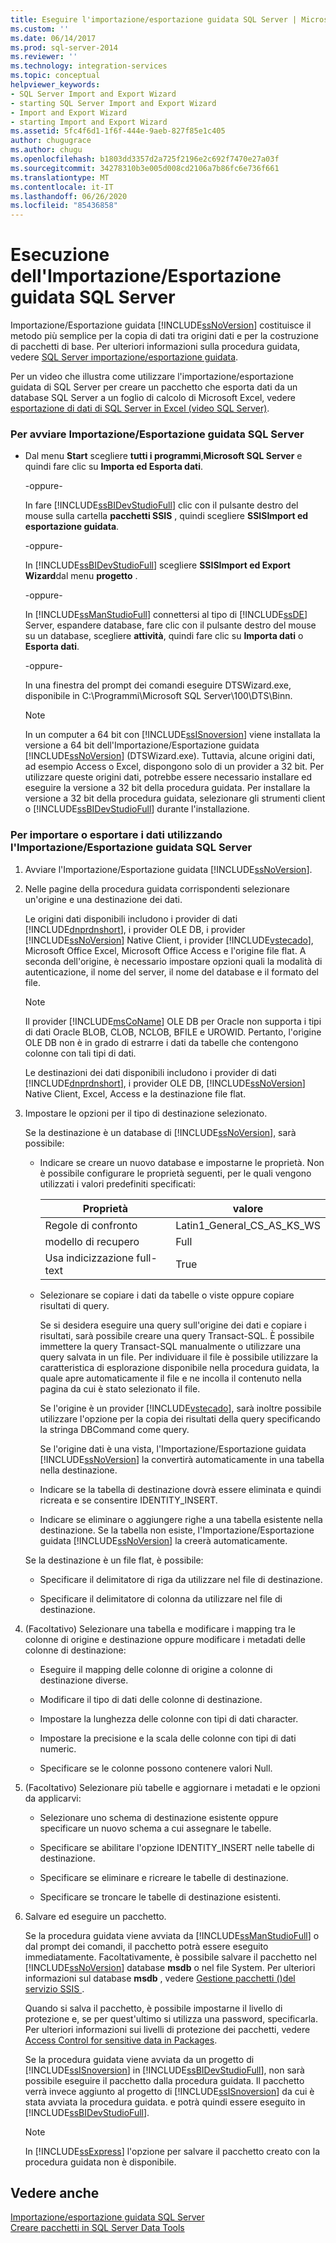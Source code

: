```yaml
---
title: Eseguire l'importazione/esportazione guidata SQL Server | Microsoft Docs
ms.custom: ''
ms.date: 06/14/2017
ms.prod: sql-server-2014
ms.reviewer: ''
ms.technology: integration-services
ms.topic: conceptual
helpviewer_keywords:
- SQL Server Import and Export Wizard
- starting SQL Server Import and Export Wizard
- Import and Export Wizard
- starting Import and Export Wizard
ms.assetid: 5fc4f6d1-1f6f-444e-9aeb-827f85e1c405
author: chugugrace
ms.author: chugu
ms.openlocfilehash: b1803dd3357d2a725f2196e2c692f7470e27a03f
ms.sourcegitcommit: 34278310b3e005d008cd2106a7b86fc6e736f661
ms.translationtype: MT
ms.contentlocale: it-IT
ms.lasthandoff: 06/26/2020
ms.locfileid: "85436858"
---
```

# <a name="run-the-sql-server-import-and-export-wizard"></a>Esecuzione dell'Importazione/Esportazione guidata SQL Server
  Importazione/Esportazione guidata [!INCLUDE[ssNoVersion](../../includes/ssnoversion-md.md)] costituisce il metodo più semplice per la copia di dati tra origini dati e per la costruzione di pacchetti di base. Per ulteriori informazioni sulla procedura guidata, vedere [SQL Server importazione/esportazione guidata](import-and-export-data-with-the-sql-server-import-and-export-wizard.md).  
  
 Per un video che illustra come utilizzare l'importazione/esportazione guidata di SQL Server per creare un pacchetto che esporta dati da un database SQL Server a un foglio di calcolo di Microsoft Excel, vedere [esportazione di dati di SQL Server in Excel (video SQL Server)](https://go.microsoft.com/fwlink/?LinkId=131024).  
  
### <a name="to-start-the-sql-server-import-and-export-wizard"></a>Per avviare Importazione/Esportazione guidata SQL Server  
  
-   Dal menu **Start** scegliere **tutti i programmi**,**Microsoft SQL Server** e quindi fare clic su **Importa ed Esporta dati**.  
  
     -oppure-  
  
     In fare [!INCLUDE[ssBIDevStudioFull](../../includes/ssbidevstudiofull-md.md)] clic con il pulsante destro del mouse sulla cartella **pacchetti SSIS** , quindi scegliere **SSISImport ed esportazione guidata**.  
  
     -oppure-  
  
     In [!INCLUDE[ssBIDevStudioFull](../../includes/ssbidevstudiofull-md.md)] scegliere **SSISImport ed Export Wizard**dal menu **progetto** .  
  
     -oppure-  
  
     In [!INCLUDE[ssManStudioFull](../../includes/ssmanstudiofull-md.md)] connettersi al tipo di [!INCLUDE[ssDE](../../includes/ssde-md.md)] Server, espandere database, fare clic con il pulsante destro del mouse su un database, scegliere **attività**, quindi fare clic su **Importa dati** o **Esporta dati**.  
  
     -oppure-  
  
     In una finestra del prompt dei comandi eseguire DTSWizard.exe, disponibile in C:\Programmi\Microsoft SQL Server\100\DTS\Binn.  
  
    > [!NOTE]  
    >  In un computer a 64 bit con [!INCLUDE[ssISnoversion](../../includes/ssisnoversion-md.md)] viene installata la versione a 64 bit dell'Importazione/Esportazione guidata [!INCLUDE[ssNoVersion](../../includes/ssnoversion-md.md)] (DTSWizard.exe). Tuttavia, alcune origini dati, ad esempio Access o Excel, dispongono solo di un provider a 32 bit. Per utilizzare queste origini dati, potrebbe essere necessario installare ed eseguire la versione a 32 bit della procedura guidata. Per installare la versione a 32 bit della procedura guidata, selezionare gli strumenti client o [!INCLUDE[ssBIDevStudioFull](../../includes/ssbidevstudiofull-md.md)] durante l'installazione.  
  
### <a name="to-import-or-export-data-by-using-the-sql-server-import-and-export-wizard"></a>Per importare o esportare i dati utilizzando l'Importazione/Esportazione guidata SQL Server  
  
1.  Avviare l'Importazione/Esportazione guidata [!INCLUDE[ssNoVersion](../../includes/ssnoversion-md.md)].  
  
2.  Nelle pagine della procedura guidata corrispondenti selezionare un'origine e una destinazione dei dati.  
  
     Le origini dati disponibili includono i provider di dati [!INCLUDE[dnprdnshort](../../includes/dnprdnshort-md.md)], i provider OLE DB, i provider [!INCLUDE[ssNoVersion](../../includes/ssnoversion-md.md)] Native Client, i provider [!INCLUDE[vstecado](../../includes/vstecado-md.md)], Microsoft Office Excel, Microsoft Office Access e l'origine file flat. A seconda dell'origine, è necessario impostare opzioni quali la modalità di autenticazione, il nome del server, il nome del database e il formato del file.  
  
    > [!NOTE]  
    >  Il provider [!INCLUDE[msCoName](../../includes/msconame-md.md)] OLE DB per Oracle non supporta i tipi di dati Oracle BLOB, CLOB, NCLOB, BFILE e UROWID. Pertanto, l'origine OLE DB non è in grado di estrarre i dati da tabelle che contengono colonne con tali tipi di dati.  
  
     Le destinazioni dei dati disponibili includono i provider di dati [!INCLUDE[dnprdnshort](../../includes/dnprdnshort-md.md)], i provider OLE DB, [!INCLUDE[ssNoVersion](../../includes/ssnoversion-md.md)] Native Client, Excel, Access e la destinazione file flat.  
  
3.  Impostare le opzioni per il tipo di destinazione selezionato.  
  
     Se la destinazione è un database di [!INCLUDE[ssNoVersion](../../includes/ssnoversion-md.md)], sarà possibile:  
  
    -   Indicare se creare un nuovo database e impostarne le proprietà. Non è possibile configurare le proprietà seguenti, per le quali vengono utilizzati i valori predefiniti specificati:  
  
        |Proprietà|valore|  
        |--------------|-----------|  
        |Regole di confronto|Latin1_General_CS_AS_KS_WS|  
        |modello di recupero|Full|  
        |Usa indicizzazione full-text|True|  
  
    -   Selezionare se copiare i dati da tabelle o viste oppure copiare risultati di query.  
  
         Se si desidera eseguire una query sull'origine dei dati e copiare i risultati, sarà possibile creare una query Transact-SQL. È possibile immettere la query Transact-SQL manualmente o utilizzare una query salvata in un file. Per individuare il file è possibile utilizzare la caratteristica di esplorazione disponibile nella procedura guidata, la quale apre automaticamente il file e ne incolla il contenuto nella pagina da cui è stato selezionato il file.  
  
         Se l'origine è un provider [!INCLUDE[vstecado](../../includes/vstecado-md.md)], sarà inoltre possibile utilizzare l'opzione per la copia dei risultati della query specificando la stringa DBCommand come query.  
  
         Se l'origine dati è una vista, l'Importazione/Esportazione guidata [!INCLUDE[ssNoVersion](../../includes/ssnoversion-md.md)] la convertirà automaticamente in una tabella nella destinazione.  
  
    -   Indicare se la tabella di destinazione dovrà essere eliminata e quindi ricreata e se consentire IDENTITY_INSERT.  
  
    -   Indicare se eliminare o aggiungere righe a una tabella esistente nella destinazione. Se la tabella non esiste, l'Importazione/Esportazione guidata [!INCLUDE[ssNoVersion](../../includes/ssnoversion-md.md)] la creerà automaticamente.  
  
     Se la destinazione è un file flat, è possibile:  
  
    -   Specificare il delimitatore di riga da utilizzare nel file di destinazione.  
  
    -   Specificare il delimitatore di colonna da utilizzare nel file di destinazione.  
  
4.  (Facoltativo) Selezionare una tabella e modificare i mapping tra le colonne di origine e destinazione oppure modificare i metadati delle colonne di destinazione:  
  
    -   Eseguire il mapping delle colonne di origine a colonne di destinazione diverse.  
  
    -   Modificare il tipo di dati delle colonne di destinazione.  
  
    -   Impostare la lunghezza delle colonne con tipi di dati character.  
  
    -   Impostare la precisione e la scala delle colonne con tipi di dati numeric.  
  
    -   Specificare se le colonne possono contenere valori Null.  
  
5.  (Facoltativo) Selezionare più tabelle e aggiornare i metadati e le opzioni da applicarvi:  
  
    -   Selezionare uno schema di destinazione esistente oppure specificare un nuovo schema a cui assegnare le tabelle.  
  
    -   Specificare se abilitare l'opzione IDENTITY_INSERT nelle tabelle di destinazione.  
  
    -   Specificare se eliminare e ricreare le tabelle di destinazione.  
  
    -   Specificare se troncare le tabelle di destinazione esistenti.  
  
6.  Salvare ed eseguire un pacchetto.  
  
     Se la procedura guidata viene avviata da [!INCLUDE[ssManStudioFull](../../includes/ssmanstudiofull-md.md)] o dal prompt dei comandi, il pacchetto potrà essere eseguito immediatamente. Facoltativamente, è possibile salvare il pacchetto nel [!INCLUDE[ssNoVersion](../../includes/ssnoversion-md.md)] database **msdb** o nel file System. Per ulteriori informazioni sul database **msdb** , vedere [Gestione pacchetti &#40;&#41;del servizio SSIS ](../service/package-management-ssis-service.md).  
  
     Quando si salva il pacchetto, è possibile impostarne il livello di protezione e, se per quest'ultimo si utilizza una password, specificarla. Per ulteriori informazioni sui livelli di protezione dei pacchetti, vedere [Access Control for sensitive data in Packages](../security/access-control-for-sensitive-data-in-packages.md).  
  
     Se la procedura guidata viene avviata da un progetto di [!INCLUDE[ssISnoversion](../../includes/ssisnoversion-md.md)] in [!INCLUDE[ssBIDevStudioFull](../../includes/ssbidevstudiofull-md.md)], non sarà possibile eseguire il pacchetto dalla procedura guidata. Il pacchetto verrà invece aggiunto al progetto di [!INCLUDE[ssISnoversion](../../includes/ssisnoversion-md.md)] da cui è stata avviata la procedura guidata. e potrà quindi essere eseguito in [!INCLUDE[ssBIDevStudioFull](../../includes/ssbidevstudiofull-md.md)].  
  
    > [!NOTE]  
    >  In [!INCLUDE[ssExpress](../../includes/ssexpress-md.md)] l'opzione per salvare il pacchetto creato con la procedura guidata non è disponibile.  
  
## <a name="see-also"></a>Vedere anche  
 [Importazione/esportazione guidata SQL Server](import-and-export-data-with-the-sql-server-import-and-export-wizard.md)   
 [Creare pacchetti in SQL Server Data Tools](../create-packages-in-sql-server-data-tools.md)  
  
  
